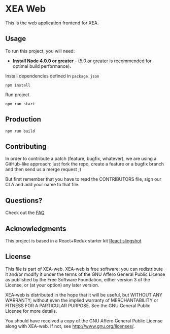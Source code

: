 # XEA Web

This is the web application frontend for XEA.

## Usage

To run this project, you will need:
* **Install [Node 4.0.0 or greater](https://nodejs.org)** - (5.0 or greater is
  recommended for optimal build performance).

Install dependencies defined in `package.json`

`npm install`

Run project

`npm run start`

## Production

`npm run build`

## Contributing

In order to contribute a patch (feature, bugfix, whatever), we are using a
GitHub-like approach: just fork the repo, create a feature or a bugfix
branch and then send us a merge request ;)

But first remember that you have to read the CONTRIBUTORS file, sign our CLA
and add your name to that file.

## Questions?

Check out the [FAQ](/docs/FAQ.md)

## Acknowledgments

This project is based in a React+Redux starter kit
[React slingshot](https://github.com/coryhouse/react-slingshot)

## License

This file is part of XEA-web. XEA-web is free software: you can redistribute
it and/or modify it under the terms of the GNU Affero General Public License
as published by the Free Software Foundation, either version 3 of the License,
or (at your option) any later version.

XEA-web is distributed in the hope that it will be useful, but WITHOUT ANY
WARRANTY; without even the implied warranty of MERCHANTABILITY or FITNESS FOR
A PARTICULAR PURPOSE. See the GNU General Public License for more details.

You should have received a copy of the GNU Affero General Public License along
with XEA-web. If not, see http://www.gnu.org/licenses/.
